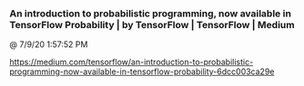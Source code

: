 ﻿

### An introduction to probabilistic programming, now available in TensorFlow Probability | by TensorFlow | TensorFlow | Medium
@ 7/9/20 1:57:52 PM

https://medium.com/tensorflow/an-introduction-to-probabilistic-programming-now-available-in-tensorflow-probability-6dcc003ca29e

